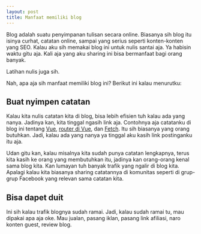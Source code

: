 ```yaml
--- 
layout: post
title: Manfaat memiliki blog
---
```


Blog adalah suatu penyimpanan tulisan secara online. Biasanya sih blog itu isinya curhat, catatan online, sampai yang serius seperti konten-konten yang SEO. Kalau aku sih memakai blog ini untuk nulis santai aja. Ya habisin waktu gitu aja. Kali aja yang aku sharing ini bisa bermanfaat bagi orang banyak.

Latihan nulis juga sih.

Nah, apa aja sih manfaat memiliki blog ini? Berikut ini kalau menurutku:

## Buat nyimpen catatan

Kalau kita nulis catatan kita di blog, bisa lebih efisien tuh kalau ada yang nanya. Jadinya kan, kita tinggal ngasih link aja. Contohnya aja catatanku di blog ini tentang [Vue](/tutorial-vue-js), [router di Vue](/menggunakan-vue-router), dan [Fetch](/fetch). Itu sih biasanya yang orang butuhkan. Jadi, kalau ada yang nanya ya tinggal aku kasih link postinganku itu aja.

Udan gitu kan, kalau misalnya kita sudah punya catatan lengkapnya, terus kita kasih ke orang yang membutuhkan itu, jadinya kan orang-orang kenal sama blog kita. Kan lumayan tuh banyak trafik yang ngalir di blog kita. Apalagi kalau kita biasanya sharing catatannya di komunitas seperti di grup-grup Facebook yang relevan sama catatan kita.

## Bisa dapet duit

Ini sih kalau trafik blognya sudah ramai. Jadi, kalau sudah ramai tu, mau dipakai apa aja oke. Mau jualan, pasang iklan, pasang link afiliasi, naro konten guest, review blog.